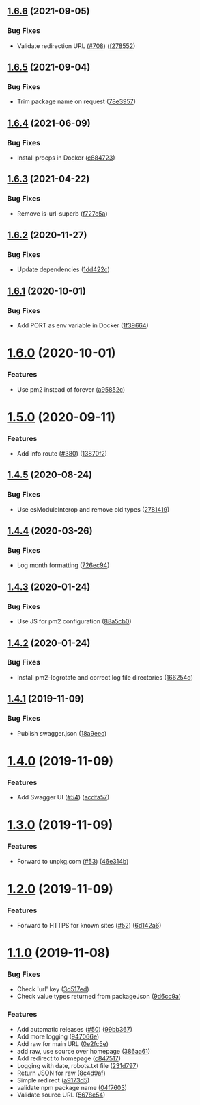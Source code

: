 ## [1.6.6](https://github.com/ffflorian/pkgsource/compare/v1.6.5...v1.6.6) (2021-09-05)


### Bug Fixes

* Validate redirection URL ([#708](https://github.com/ffflorian/pkgsource/issues/708)) ([f278552](https://github.com/ffflorian/pkgsource/commit/f27855254d172f916d3e913183d2d189ed9b7e7f))

## [1.6.5](https://github.com/ffflorian/pkgsource/compare/v1.6.4...v1.6.5) (2021-09-04)


### Bug Fixes

* Trim package name on request ([78e3957](https://github.com/ffflorian/pkgsource/commit/78e3957077aef1661607899b56e23824e1bd6670))

## [1.6.4](https://github.com/ffflorian/pkgsource/compare/v1.6.3...v1.6.4) (2021-06-09)


### Bug Fixes

* Install procps in Docker ([c884723](https://github.com/ffflorian/pkgsource/commit/c884723a7004de0d366c548dfba5ba622395ce08))

## [1.6.3](https://github.com/ffflorian/pkgsource/compare/v1.6.2...v1.6.3) (2021-04-22)


### Bug Fixes

* Remove is-url-superb ([f727c5a](https://github.com/ffflorian/pkgsource/commit/f727c5a0d58c8790c8491d4454e8063dcebc0592))

## [1.6.2](https://github.com/ffflorian/pkgsource/compare/v1.6.1...v1.6.2) (2020-11-27)


### Bug Fixes

* Update dependencies ([1dd422c](https://github.com/ffflorian/pkgsource/commit/1dd422c5b069c1ca801cd1645e00511788303c21))

## [1.6.1](https://github.com/ffflorian/pkgsource/compare/v1.6.0...v1.6.1) (2020-10-01)


### Bug Fixes

* Add PORT as env variable in Docker ([1f39664](https://github.com/ffflorian/pkgsource/commit/1f39664ebb3d09de1ac07fb06526d4bbe99f864a))

# [1.6.0](https://github.com/ffflorian/pkgsource/compare/v1.5.0...v1.6.0) (2020-10-01)


### Features

* Use pm2 instead of forever ([a95852c](https://github.com/ffflorian/pkgsource/commit/a95852ca489db9d5efa877776985f0a2232baf88))

# [1.5.0](https://github.com/ffflorian/pkgsource/compare/v1.4.5...v1.5.0) (2020-09-11)


### Features

* Add info route ([#380](https://github.com/ffflorian/pkgsource/issues/380)) ([13870f2](https://github.com/ffflorian/pkgsource/commit/13870f28853ff209da48a06414b958d0394277bb))

## [1.4.5](https://github.com/ffflorian/pkgsource/compare/v1.4.4...v1.4.5) (2020-08-24)


### Bug Fixes

* Use esModuleInterop and remove old types ([2781419](https://github.com/ffflorian/pkgsource/commit/27814194dfefa03d936ab8917c5ec4655a8bcfcd))

## [1.4.4](https://github.com/ffflorian/pkgsource/compare/v1.4.3...v1.4.4) (2020-03-26)

### Bug Fixes

- Log month formatting ([726ec94](https://github.com/ffflorian/pkgsource/commit/726ec94e6df2f67da787cc0d896e4cba87dd2a00))

## [1.4.3](https://github.com/ffflorian/pkgsource/compare/v1.4.2...v1.4.3) (2020-01-24)

### Bug Fixes

- Use JS for pm2 configuration ([88a5cb0](https://github.com/ffflorian/pkgsource/commit/88a5cb0064a8e1952b6077a81e26a7de30e6ef47))

## [1.4.2](https://github.com/ffflorian/pkgsource/compare/v1.4.1...v1.4.2) (2020-01-24)

### Bug Fixes

- Install pm2-logrotate and correct log file directories ([166254d](https://github.com/ffflorian/pkgsource/commit/166254d0fe97b84aca8abcc7fcff44e517e335e8))

## [1.4.1](https://github.com/ffflorian/pkgsource/compare/v1.4.0...v1.4.1) (2019-11-09)

### Bug Fixes

- Publish swagger.json ([18a9eec](https://github.com/ffflorian/pkgsource/commit/18a9eec0909d139d0e5f1022d35a9bd13789e94c))

# [1.4.0](https://github.com/ffflorian/pkgsource/compare/v1.3.0...v1.4.0) (2019-11-09)

### Features

- Add Swagger UI ([#54](https://github.com/ffflorian/pkgsource/issues/54)) ([acdfa57](https://github.com/ffflorian/pkgsource/commit/acdfa5715a0bf585e93c15da1ad13df468f4702e))

# [1.3.0](https://github.com/ffflorian/pkgsource/compare/v1.2.0...v1.3.0) (2019-11-09)

### Features

- Forward to unpkg.com ([#53](https://github.com/ffflorian/pkgsource/issues/53)) ([46e314b](https://github.com/ffflorian/pkgsource/commit/46e314b180f22ffd973429e67ceeb48d3513a688))

# [1.2.0](https://github.com/ffflorian/pkgsource/compare/v1.1.0...v1.2.0) (2019-11-09)

### Features

- Forward to HTTPS for known sites ([#52](https://github.com/ffflorian/pkgsource/issues/52)) ([6d142a6](https://github.com/ffflorian/pkgsource/commit/6d142a637ccfad50b6116ced1c2fb20fd7fb9565))

# [1.1.0](https://github.com/ffflorian/pkgsource/compare/v1.0.0...v1.1.0) (2019-11-08)

### Bug Fixes

- Check 'url' key ([3d517ed](https://github.com/ffflorian/pkgsource/commit/3d517ed62ea2e7252b0f98468a0a9abf3458b7c6))
- Check value types returned from packageJson ([9d6cc9a](https://github.com/ffflorian/pkgsource/commit/9d6cc9a4d8da90f7ab5249531468a7c088cbdee7))

### Features

- Add automatic releases ([#50](https://github.com/ffflorian/pkgsource/issues/50)) ([99bb367](https://github.com/ffflorian/pkgsource/commit/99bb367586de877b2b3edf2b4e630876ea163cd1))
- Add more logging ([947066e](https://github.com/ffflorian/pkgsource/commit/947066ee1679173bf1b6d9c0551e0ac19bf591ee))
- Add raw for main URL ([0e2fc5e](https://github.com/ffflorian/pkgsource/commit/0e2fc5e485596ca0c05097c9c18450260339cf97))
- add raw, use source over homepage ([386aa61](https://github.com/ffflorian/pkgsource/commit/386aa6194f0be6d7708beeea54e426d7d44eaef4))
- Add redirect to homepage ([c847517](https://github.com/ffflorian/pkgsource/commit/c8475178f9e84cdb9c7a92de8b160baf17c806fe))
- Logging with date, robots.txt file ([231d797](https://github.com/ffflorian/pkgsource/commit/231d79717ff250643343c1ac84e70797059c5936))
- Return JSON for raw ([8c4d9af](https://github.com/ffflorian/pkgsource/commit/8c4d9affc16b106680c250d5d58f4e869a602954))
- Simple redirect ([a9173d5](https://github.com/ffflorian/pkgsource/commit/a9173d59903b4d6942e623f82a6857586058ab3f))
- validate npm package name ([04f7603](https://github.com/ffflorian/pkgsource/commit/04f76039971da4f327a55c13b0ca1eaa4acab758))
- Validate source URL ([5678e54](https://github.com/ffflorian/pkgsource/commit/5678e546223225d20b655397511b1c44971526e9))
